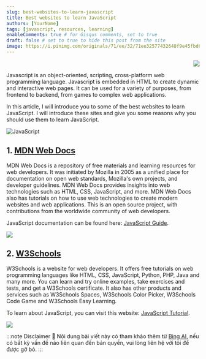 ```yaml
---
slug: best-websites-to-learn-javascript
title: Best websites to learn JavaScript
authors: [YourName]
tags: [javascript, resources, learning]
enableComments: true # for Gisqus comments, set to true
draft: false # set to true to hide this post from the site
image: https://i.pinimg.com/originals/71/ee/32/71ee32577432648f9e45fbd63b2cf261.jpg
---
```


<p align="right">
    <img src="https://api.visitorbadge.io/api/visitors?path=https%3A%2F%2FYourName.github.io%2Fblog%2Fbest-websites-to-learn-javascript&label=⚪Views&labelColor=%2337d67a&countColor=%23555555&style=flat&labelStyle=upper" loading='lazy' decoding='async'/>
</p>

Javascript is an object-oriented, scripting, cross-platform web programming language. Javascript is embedded in HTML to create dynamic and interactive web pages. It can be used for a variety of purposes, from frontend to backend, from games to complex web applications.

In this article, I will introduce you to some of the best websites to learn JavaScript. I will introduce these sites and give you some reasons why you should use them to learn JavaScript.

<!-- truncate -->

![JavaScript](https://i.pinimg.com/originals/71/ee/32/71ee32577432648f9e45fbd63b2cf261.jpg)

## 1. [MDN Web Docs](https://developer.mozilla.org/en-US/docs/Web/JavaScript)

MDN Web Docs is a repository of free materials and learning resources for web developers. It was initiated by Mozilla in 2005 as a unified place for documentation on open web standards, Mozilla's own projects, and developer guidelines. MDN Web Docs provides insights into web technologies such as HTML, CSS, JavaScript, and more. MDN Web Docs also has tutorials on how to use web technologies to create modern websites and web applications. This is an open source project, with contributions from the worldwide community of web developers.


JavaScript documentation can be found here: [JavaScript Guide](https://developer.mozilla.org/en-US/docs/Web/JavaScript/Guide).

<img src="https://v1.screenshot.11ty.dev/https%3A%2F%2Fdeveloper.mozilla.org%2Fen-US%2Fdocs%2FWeb%2FJavaScript/opengraph/" loading='lazy' decoding='async'/>

## 2. [W3Schools](https://www.w3schools.com/js/default.asp)

W3Schools is a website for web developers. It offers free tutorials on web programming languages ​​like HTML, CSS, JavaScript, Python, PHP, Java and many more. You can learn and try online examples, take exercises and tests, and get a W3Schools certificate. It also has other products and services such as W3Schools Spaces, W3Schools Color Picker, W3Schools Code Game and W3Schools Easy Learning.

To learn about JavaScript, you can visit this website: [JavaScript Tutorial](https://www.w3schools.com/js/default.asp).

<img src="https://v1.screenshot.11ty.dev/https%3A%2F%2Fwww.w3schools.com%2Fjs%2Fdefault.asp/opengraph/" loading='lazy' decoding='async'/>


:::note Disclaimer 🔵
Nội dung bài viết này có tham khảo thêm từ [Bing AI](https://bing.com/chat), nếu có bất kỳ vấn đề nào liên quan đến bản quyền, vui lòng liên hệ với tôi để được gỡ bỏ.
:::